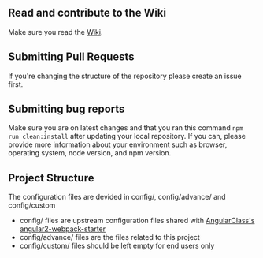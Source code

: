 ## Read and contribute to the Wiki

Make sure you read the [Wiki](https://github.com/app-js/a2was/wiki).

## Submitting Pull Requests

If you're changing the structure of the repository please create an issue first. 

## Submitting bug reports

Make sure you are on latest changes and that you ran this command `npm run clean:install` after updating your local repository. If you can, please provide more information about your environment such as browser, operating system, node version, and npm version.

## Project Structure

The configuration files are devided in config/, config/advance/ and config/custom
- config/ files are upstream configuration files shared with [AngularClass's angular2-webpack-starter](https://github.com/AngularClass/angular2-webpack-starter)
- config/advance/ files are the files related to this project
- config/custom/ files should be left empty for end users only
